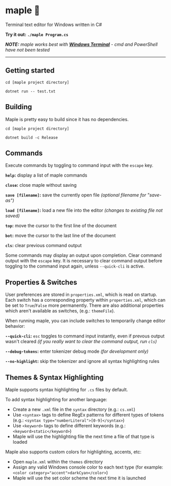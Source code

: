 # maple 🍁

Terminal text editor for Windows written in C#

**Try it out: `./maple Program.cs`**

***NOTE:** maple works best with [**Windows Terminal**](https://aka.ms/terminal) - cmd and PowerShell have not been tested*

---

## Getting started

`cd [maple project directory]`

`dotnet run -- test.txt`

## Building

Maple is pretty easy to build since it has no dependencies.

`cd [maple project directory]`

`dotnet build -c Release`

## Commands

Execute commands by toggling to command input with the `escape` key.

**`help`:** display a list of maple commands

**`close`:** close maple without saving

**`save [filename]`:** save the currently open file *(optional filename for "save-as")*

**`load [filename]`:** load a new file into the editor *(changes to existing file not saved)*

**`top`:** move the cursor to the first line of the document

**`bot`:** move the cursor to the last line of the document

**`cls`:** clear previous command output

Some commands may display an output upon completion. Clear command output with the `escape` key.
It is necessary to clear command output before toggling to the command input again, unless `--quick-cli` is active.

## Properties & Switches

User preferences are stored in `properties.xml`, which is read on startup.
Each switch has a corresponding property within `properties.xml`, which can be set to `True`/`False` more permanently.
There are also additional properties which aren't available as switches, (e.g.: `themeFile`).

When running maple, you can include switches to temporarily change editor behavior:

**`--quick-cli`:** `esc` toggles to command input instantly, even if prevous output wasn't cleared
*(if you really want to clear the command output, run `cls`)*

**`--debug-tokens`:** enter tokenizer debug mode *(for development only)*

**`--no-highlight`:** skip the tokenizer and ignore all syntax highlighting rules

## Themes & Syntax Highlighting

Maple supports syntax highlighting for `.cs` files by default.

To add syntax highlighting for another language:
 - Create a new `.xml` file in the `syntax` directory (e.g.: `cs.xml`)
 - Use `<syntax>` tags to define RegEx patterns for different types of tokens (e.g.: `<syntax type="numberLiteral">[0-9]</syntax>`)
 - Use `<keyword>` tags to define different keywords (e.g.: `<keyword>static</keyword>`)
 - Maple will use the highlighting file the next time a file of that type is loaded

Maple also supports custom colors for highlighting, accents, etc:
 - Open `maple.xml` within the `themes` directory
 - Assign any valid Windows console color to each text type (for example: `<color category="accent">darkCyan</color>`)
 - Maple will use the set color scheme the next time it is launched
